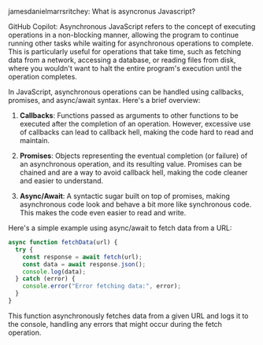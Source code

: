 jamesdanielmarrsritchey: What is asyncronus Javascript?

GitHub Copilot: Asynchronous JavaScript refers to the concept of executing operations in a non-blocking manner, allowing the program to continue running other tasks while waiting for asynchronous operations to complete. This is particularly useful for operations that take time, such as fetching data from a network, accessing a database, or reading files from disk, where you wouldn't want to halt the entire program's execution until the operation completes.

In JavaScript, asynchronous operations can be handled using callbacks, promises, and async/await syntax. Here's a brief overview:

1. **Callbacks**: Functions passed as arguments to other functions to be executed after the completion of an operation. However, excessive use of callbacks can lead to callback hell, making the code hard to read and maintain.

2. **Promises**: Objects representing the eventual completion (or failure) of an asynchronous operation, and its resulting value. Promises can be chained and are a way to avoid callback hell, making the code cleaner and easier to understand.

3. **Async/Await**: A syntactic sugar built on top of promises, making asynchronous code look and behave a bit more like synchronous code. This makes the code even easier to read and write.

Here's a simple example using async/await to fetch data from a URL:

```javascript
async function fetchData(url) {
  try {
    const response = await fetch(url);
    const data = await response.json();
    console.log(data);
  } catch (error) {
    console.error("Error fetching data:", error);
  }
}
```

This function asynchronously fetches data from a given URL and logs it to the console, handling any errors that might occur during the fetch operation.